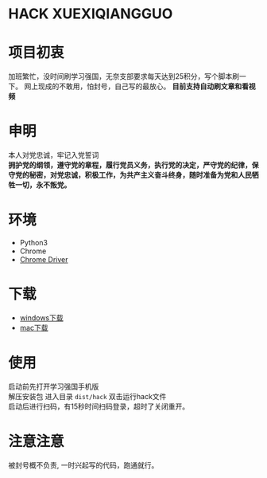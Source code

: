 # HACK XUEXIQIANGGUO

# 项目初衷
加班繁忙，没时间刷学习强国，无奈支部要求每天达到25积分，写个脚本刷一下。
网上现成的不敢用，怕封号，自己写的最放心。
**目前支持自动刷文章和看视频**

# 申明
本人对党忠诚，牢记入党誓词  
**拥护党的纲领，遵守党的章程，履行党员义务，执行党的决定，严守党的纪律，保守党的秘密，对党忠诚，积极工作，为共产主义奋斗终身，随时准备为党和人民牺牲一切，永不叛党。**

# 环境
- Python3
- Chrome
- [Chrome Driver](https://chromedriver.chromium.org/getting-started)

# 下载
- [windows下载](releases/win64.zip)  
- [mac下载](releases/mac.zip)

# 使用
启动前先打开学习强国手机版  
解压安装包 进入目录 `dist/hack` 双击运行hack文件  
启动后进行扫码，有15秒时间扫码登录，超时了关闭重开。

# 注意注意
被封号概不负责, 一时兴起写的代码，跑通就行。